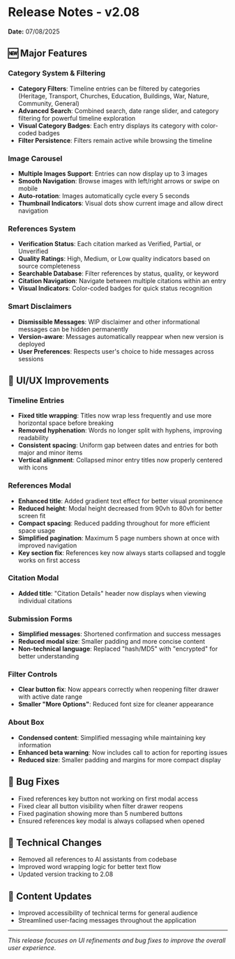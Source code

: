 # Release Notes - v2.08
**Date:** 07/08/2025

## 🆕 Major Features

### Category System & Filtering
- **Category Filters**: Timeline entries can be filtered by categories (Heritage, Transport, Churches, Education, Buildings, War, Nature, Community, General)
- **Advanced Search**: Combined search, date range slider, and category filtering for powerful timeline exploration
- **Visual Category Badges**: Each entry displays its category with color-coded badges
- **Filter Persistence**: Filters remain active while browsing the timeline

### Image Carousel
- **Multiple Images Support**: Entries can now display up to 3 images
- **Smooth Navigation**: Browse images with left/right arrows or swipe on mobile
- **Auto-rotation**: Images automatically cycle every 5 seconds
- **Thumbnail Indicators**: Visual dots show current image and allow direct navigation

### References System
- **Verification Status**: Each citation marked as Verified, Partial, or Unverified
- **Quality Ratings**: High, Medium, or Low quality indicators based on source completeness
- **Searchable Database**: Filter references by status, quality, or keyword
- **Citation Navigation**: Navigate between multiple citations within an entry
- **Visual Indicators**: Color-coded badges for quick status recognition

### Smart Disclaimers
- **Dismissible Messages**: WIP disclaimer and other informational messages can be hidden permanently
- **Version-aware**: Messages automatically reappear when new version is deployed
- **User Preferences**: Respects user's choice to hide messages across sessions

## 🎨 UI/UX Improvements

### Timeline Entries
- **Fixed title wrapping**: Titles now wrap less frequently and use more horizontal space before breaking
- **Removed hyphenation**: Words no longer split with hyphens, improving readability
- **Consistent spacing**: Uniform gap between dates and entries for both major and minor items
- **Vertical alignment**: Collapsed minor entry titles now properly centered with icons

### References Modal
- **Enhanced title**: Added gradient text effect for better visual prominence
- **Reduced height**: Modal height decreased from 90vh to 80vh for better screen fit
- **Compact spacing**: Reduced padding throughout for more efficient space usage
- **Simplified pagination**: Maximum 5 page numbers shown at once with improved navigation
- **Key section fix**: References key now always starts collapsed and toggle works on first access

### Citation Modal
- **Added title**: "Citation Details" header now displays when viewing individual citations

### Submission Forms
- **Simplified messages**: Shortened confirmation and success messages
- **Reduced modal size**: Smaller padding and more concise content
- **Non-technical language**: Replaced "hash/MD5" with "encrypted" for better understanding

### Filter Controls
- **Clear button fix**: Now appears correctly when reopening filter drawer with active date range
- **Smaller "More Options"**: Reduced font size for cleaner appearance

### About Box
- **Condensed content**: Simplified messaging while maintaining key information
- **Enhanced beta warning**: Now includes call to action for reporting issues
- **Reduced size**: Smaller padding and margins for more compact display

## 🐛 Bug Fixes
- Fixed references key button not working on first modal access
- Fixed clear all button visibility when filter drawer reopens
- Fixed pagination showing more than 5 numbered buttons
- Ensured references key modal is always collapsed when opened

## 🔧 Technical Changes
- Removed all references to AI assistants from codebase
- Improved word wrapping logic for better text flow
- Updated version tracking to 2.08

## 📝 Content Updates
- Improved accessibility of technical terms for general audience
- Streamlined user-facing messages throughout the application

---

*This release focuses on UI refinements and bug fixes to improve the overall user experience.*